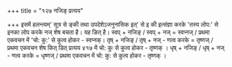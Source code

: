 +++
title = "१२७ नजिङ् प्रत्यय"

+++
इसमें हलन्त्यम्' सूत्र से ङ्की तथा उपदेशेऽजनुनासिक इत्' से इ की इत्संज्ञा करके 'तस्य लोप:' से इनका लोप करके नज् शेष बचता है। यह ङित् है।
स्वप् + नजिङ् / स्वप् + नज् = स्वप्नज् / प्रथमा एकवचन में 'चो: कु:' से कुत्व होकर - स्वप्नक्।
तृष् + नजिङ् / तृष् + नज् - णत्व करके = तृष्णज् / प्रथमा एकवचन
शेष कित् डित् प्रत्यय
४१७
में चो: कुः से कुत्व होकर - तृष्णक् ।
धृष् + नजिङ् / धृष् + नज् - णत्व करके = धृष्णज् / प्रथमा एकवचन में चो: कु: से कुत्व होकर - तृष्णक् ।